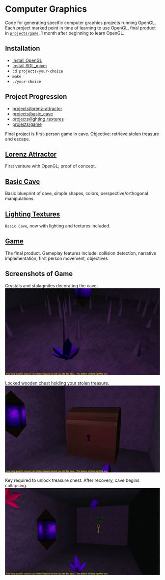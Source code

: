 # Computer Graphics

Code for generating specific computer graphics projects running OpenGL. Each project marked point in time of learning to use OpenGL, final product in [`projects/game`](projects/game), 1 month after beginning to learn OpenGL.

## Installation

- [Install OpenGL](http://www.prinmath.com/csci5229/misc/install.html)
- [Install SDL_mixer](https://www.libsdl.org/projects/SDL_mixer/)
- `cd projects/your-choice`
- `make`
- `./your-choice`

## Project Progression
- [projects/lorenz-attractor](#lorenz-attractor)
- [projects/basic_cave](#basic-cave)
- [projects/lighting_textures](#lighting-textures)
- [projects/game](#game)

Final project is first-person game in cave. Objective: retrieve stolen treasure and escape.

## [Lorenz Attractor](projects/lorenz-attractor)

First venture with OpenGL; proof of concept.

## [Basic Cave](projects/basic_cave)

Basic blueprint of cave, simple shapes, colors, perspective/orthogonal manipulations.

## [Lighting Textures](projects/lighting_textures)

`Basic Cave`, now with lighting and textures included.

## [Game](projects/game)

The final product. Gameplay features include: collision detection, narrative implementation, first person movement, objectives

## Screenshots of Game

Crystals and stalagmites decorating the cave.
![screenshot of crystal](screenshots/crystal.png)

Locked wooden chest holding your stolen treasure.
![screenshot of chest](screenshots/chest.png)

Key required to unlock treasure chest. After recovery, cave begins collapsing.
![screenshot of key](screenshots/key.png)

